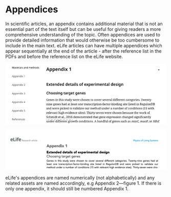 # Appendices

In scientific articles, an appendix contains additional material that is not an essential part of the text itself but can be useful for giving readers a more comprehensive understanding of the topic. Often appendices are used to provide detailed information that would otherwise be too cumbersome to include in the main text. eLife articles can have multiple appendices which appear sequentially at the end of the article - after the reference list in the PDFs and before the reference list on the eLife website. 



![Appendices on the eLife website](../../../.gitbook/assets/screenshot-2021-03-29-at-08.30.07.png)

![An appendix in the PDF](../../../.gitbook/assets/screenshot-2021-03-29-at-08.29.18.png)

eLife's appendices are named numerically \(not alphabetically\) and any related assets are named accordingly, e.g Appendix 2—figure 1. If there is only one appendix, it should still be numbered Appendix 1. 



